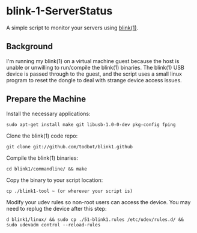 blink-1-ServerStatus
====================

A simple script to monitor your servers using [blink(1)](http://www.kickstarter.com/projects/thingm/blink1-the-usb-rgb-led).

## Background

I'm running my blink(1) on a virtual machine guest because the host is unable or unwilling to run/compile the blink(1) binaries. The blink(1) USB device is passed through to the guest, and the script 
uses a small linux program to reset the dongle to deal with strange device access issues.

## Prepare the Machine

Install the necessary applications:

```sudo apt-get install make git libusb-1.0-0-dev pkg-config fping```

Clone the blink(1) code repo:

```git clone git://github.com/todbot/blink1.github```

Compile the blink(1) binaries:

```cd blink1/commandline/ && make```

Copy the binary to your script location:

```cp ./blink1-tool ~ (or wherever your script is)```

Modify your udev rules so non-root users can access the device. You may need to replug the device after this step:

```d blink1/linux/ && sudo cp ./51-blink1.rules /etc/udev/rules.d/ && sudo udevadm control --reload-rules```

